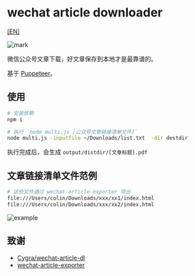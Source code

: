 # wechat article downloader

[[EN]](./README.EN.md)

![mark](./img/mark.png)

微信公众号文章下载，好文章保存到本地才是最靠谱的。

基于 [Puppeteer](https://github.com/puppeteer/puppeteer)。

## 使用

```bash
# 安装依赖
npm i

# 执行 `node multi.js [公众号文章链接清单文件]`
node multi.js -inputfile ~/Downloads/list.txt  -dir destdir
```

执行完成后，会生成 `output/distdir/[文章标题].pdf`

## 文章链接清单文件范例
```bash
# 这些文件通过 wechat-article-exporter 导出
file:///Users/colin/Downloads/xxx/xx1/index.html
file:///Users/colin/Downloads/xxx/xx2/index.html
```

![example](./img/example.png)

## 致谢
+ [Cygra/wechat-article-dl](https://github.com/Cygra/wechat-article-dl)
+ [wechat-article-exporter](https://github.com/jooooock/wechat-article-exporter)
